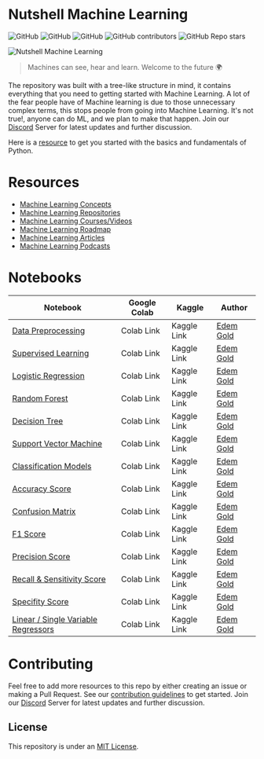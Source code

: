 # Nutshell Machine Learning

![GitHub](https://img.shields.io/github/license/EdemGold/Nutshell-Machine-Learning)
![GitHub](https://img.shields.io/badge/Contributions-welcome-green)
![GitHub](https://img.shields.io/badge/PRs-welcome-green)
![GitHub contributors](https://img.shields.io/github/contributors/EdemGold/Nutshell-Machine-Learning)
![GitHub Repo stars](https://img.shields.io/github/stars/EdemGold/Nutshell-Machine-Learning)

![Nutshell Machine Learning](https://user-images.githubusercontent.com/78334545/132151051-66386e41-2c42-421e-bb06-42ed11d8d500.png)



> Machines can see, hear and learn. Welcome to the future 🌍

The repository was built with a tree-like structure in mind, it contains everything that you need to getting started with Machine Learning. A lot of the fear people have of Machine learning is due to those unnecessary complex terms, this stops people from going into Machine Learning. It's not true!, anyone can do ML, and we plan to make that happen. Join our [Discord](https://discord.gg/9BaRFXxsmA) Server for latest updates and further discussion.

Here is a [resource](./Python-Resources) to get you started with the basics and fundamentals of Python. 

# Resources 

- [Machine Learning Concepts](https://github.com/EdemGold/Nutshell-Machine-Learning/tree/main/Machine-Learning-Concepts)
- [Machine Learning Repositories](https://github.com/EdemGold/Nutshell-Machine-Learning/tree/main/Machine-Learning-Repositories)
- [Machine Learning Courses/Videos](https://github.com/EdemGold/Nutshell-Machine-Learning/tree/main/Machine-Learning-Courses)
- [Machine Learning Roadmap](https://github.com/EdemGold/Nutshell-Machine-Learning/tree/main/Machine-Learning-Roadmap)
- [Machine Learning Articles](https://github.com/EdemGold/Nutshell-Machine-Learning/tree/main/Machine-Learning-Articles)
- [Machine Learning Podcasts](https://github.com/EdemGold/Nutshell-Machine-Learning/tree/main/Machine-Learning-Podcasts)

# Notebooks

| Notebook                                                                                                                                                                                                                                      | Google Colab | Kaggle      | Author                                             |
| -------------------------------------------------------------------------------------------------------------------------------------------------------------------------------------------------------------------------------------------- | ------------ | ----------- | -------------------------------------------------- |
| [Data Preprocessing](https://github.com/EdemGold/Nutshell-Machine-Learning/blob/main/Machine%20Learning%20Concepts/Data_Preparation/Data%20Pre-processing%20.ipynb)                                                                          | Colab Link   | Kaggle Link | [Edem Gold ](https://goldedem.hashnode.dev/) |
| [Supervised Learning](https://github.com/EdemGold/Nutshell-Machine-Learning/blob/main/Machine%20Learning%20Concepts/Supervised_Learning/Classification/Building%20Claasification%20models/Naive%20Bayes%20.ipynb)                            | Colab Link   | Kaggle Link | [Edem Gold ](https://goldedem.hashnode.dev/) |
| [Logistic Regression](https://github.com/EdemGold/Nutshell-Machine-Learning/blob/main/Machine%20Learning%20Concepts/Supervised_Learning/Classification/Building%20Claasification%20models/Logistic%20Regression.ipynb)                       | Colab Link   | Kaggle Link | [Edem Gold ](https://goldedem.hashnode.dev/) |
| [Random Forest](https://github.com/EdemGold/Nutshell-Machine-Learning/blob/main/Machine%20Learning%20Concepts/Supervised_Learning/Classification/Building%20Claasification%20models/Random%20Forest.ipynb)                                   | Colab Link   | Kaggle Link | [Edem Gold ](https://goldedem.hashnode.dev/) |
| [Decision Tree](https://github.com/EdemGold/Nutshell-Machine-Learning/blob/main/Machine%20Learning%20Concepts/Supervised_Learning/Classification/Building%20Claasification%20models/Decision%20Tree%20Clasifier.ipynb)                       | Colab Link   | Kaggle Link | [Edem Gold ](https://goldedem.hashnode.dev/) |
| [Support Vector Machine](<https://github.com/EdemGold/Nutshell-Machine-Learning/blob/main/Machine%20Learning%20Concepts/Supervised_Learning/Classification/Building%20Claasification%20models/Support%20Vector%20Machines%20%20(SVM).ipynb>) | Colab Link   | Kaggle Link | [Edem Gold ](https://goldedem.hashnode.dev/) |
| [Classification Models](https://github.com/EdemGold/Nutshell-Machine-Learning/blob/main/Machine%20Learning%20Concepts/Supervised_Learning/Classification/Classification%20model%20demo/Classification%20model%20example%20.ipynb)            | Colab Link   | Kaggle Link | [Edem Gold ](https://goldedem.hashnode.dev/) |
| [Accuracy Score](https://github.com/EdemGold/Nutshell-Machine-Learning/blob/main/Machine%20Learning%20Concepts/Supervised_Learning/Classification/Classifier%20Performance%20Measures/Accuracy%20Score.ipynb)                                | Colab Link   | Kaggle Link | [Edem Gold ](https://goldedem.hashnode.dev/) |
| [Confusion Matrix](https://github.com/EdemGold/Nutshell-Machine-Learning/blob/main/Machine%20Learning%20Concepts/Supervised_Learning/Classification/Classifier%20Performance%20Measures/Confusion%20Matrix.ipynb)                            | Colab Link   | Kaggle Link | [Edem Gold ](https://goldedem.hashnode.dev/) |
| [F1 Score](https://github.com/EdemGold/Nutshell-Machine-Learning/blob/main/Machine%20Learning%20Concepts/Supervised_Learning/Classification/Classifier%20Performance%20Measures/F1%20Score.ipynb)                                            | Colab Link   | Kaggle Link | [Edem Gold ](https://goldedem.hashnode.dev/) |
| [Precision Score](https://github.com/EdemGold/Nutshell-Machine-Learning/blob/main/Machine%20Learning%20Concepts/Supervised_Learning/Classification/Classifier%20Performance%20Measures/Precision%20Score.ipynb)                              | Colab Link   | Kaggle Link | [Edem Gold ](https://goldedem.hashnode.dev/) |
| [Recall & Sensitivity Score](https://github.com/EdemGold/Nutshell-Machine-Learning/blob/main/Machine%20Learning%20Concepts/Supervised_Learning/Classification/Classifier%20Performance%20Measures/Recall%20%26%20Sensitivity%20Score.ipynb)  | Colab Link   | Kaggle Link | [Edem Gold ](https://goldedem.hashnode.dev/) |
| [Specifity Score](https://github.com/EdemGold/Nutshell-Machine-Learning/blob/main/Machine%20Learning%20Concepts/Supervised_Learning/Classification/Classifier%20Performance%20Measures/Specifity%20score.ipynb)                              | Colab Link   | Kaggle Link | [Edem Gold ](https://goldedem.hashnode.dev/) |
| [Linear / Single Variable Regressors](https://github.com/EdemGold/Nutshell-Machine-Learning/blob/main/Machine%20Learning%20Concepts/Supervised_Learning/Regression/Linear%20Regressor%20or%20Single%20Variable%20regressor.ipynb)            | Colab Link   | Kaggle Link | [Edem Gold ](https://goldedem.hashnode.dev/) |


# Contributing

Feel free to add more resources to this repo by either creating an issue or making a Pull Request. See our [contribution guidelines](CONTRIBUTING.md) to get started. Join our [Discord](https://discord.gg/9BaRFXxsmA) Server for latest updates and further discussion.

## License

This repository is under an [MIT License](https://choosealicense.com/licenses/mit/).
